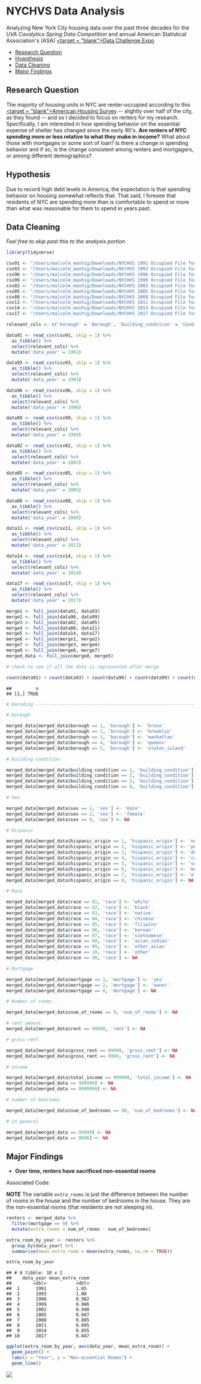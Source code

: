 NYCHVS Data Analysis
================
Analyzing New York City housing data over the past three decades for the *UVA Cavalytics Spring Data Competition* and annual American Statistical Association's (ASA) <a href="https://www1.nyc.gov/site/hpd/about/nychvs-asa-data-challenge-expo.page?fbclid=IwAR0fN8TUt2UfJc3qzglI-MtMoG0WW_mky-b5Njv5yd2MdsO4Z4lp0WKiOxo#"><target = "blank">Data Challenge Expo</a>

-   [Research Question](#research-question)
-   [Hypothesis](#hypothesis)
-   [Data Cleaning](#data-cleaning)
-   [Major Findings](#major-findings)

Research Question
-----------------

The majority of housing units in NYC are renter-occupied according to this <a href="https://www.census.gov/programs-surveys/ahs/visualizations/metrobriefs-2013.html"><target = "blank">American Housing Survey</a> -- slightly over half of the city, as they found -- and so I decided to focus on renters for my research. Specifically, I am interested in how spending behavior on the essential expense of shelter has changed since the early 90's. **Are renters of NYC spending more or less relative to what they make in income?** What about those with mortgages or some sort of loan? Is there a change in spending behavior and if so, is the change consistent among renters and mortgagers, or among different demographics?

Hypothesis
----------

Due to record high debt levels in America, the expectation is that spending behavior on housing somewhat reflects that. That said, I foresee that residents of NYC are spending more than is comfortable to spend or more than what was reasonable for them to spend in years past.

Data Cleaning
-------------

*Feel free to skip past this to the analysis portion*

``` r
library(tidyverse)

csv91 <- "/Users/malcolm_mashig/Downloads/NYCHVS 1991 Occupied File for ASA Challenge_CSV.csv"
csv93 <- "/Users/malcolm_mashig/Downloads/NYCHVS 1993 Occupied File for ASA Challenge_CSV.csv"
csv96 <- "/Users/malcolm_mashig/Downloads/NYCHVS 1996 Occupied File for ASA Challenge_CSV.csv"
csv99 <- "/Users/malcolm_mashig/Downloads/NYCHVS 1999 Occupied File for ASA Challenge_CSV.csv"
csv02 <- "/Users/malcolm_mashig/Downloads/NYCHVS 2002 Occupied File for ASA Challenge_CSV.csv"
csv05 <- "/Users/malcolm_mashig/Downloads/NYCHVS 2005 Occupied File for ASA Challenge_CSV.csv"
csv08 <- "/Users/malcolm_mashig/Downloads/NYCHVS 2008 Occupied File for ASA Challenge_CSV.csv"
csv11 <- "/Users/malcolm_mashig/Downloads/NYCHVS 2011 Occupied File for ASA Challenge_CSV.csv"
csv14 <- "/Users/malcolm_mashig/Downloads/NYCHVS 2014 Occupied File for ASA Challenge_CSV.csv"
csv17 <- "/Users/malcolm_mashig/Downloads/NYCHVS 2017 Occupied File for ASA Challenge_CSV.csv"

relevant_cols <- c('borough' = 'Borough', 'building_condition' = 'Condition of building', 'age' = "Householder's Age Recode", 'sex' = "Householder's Sex", 'race' = "Householder's Race", 'hispanic_origin' = "Householder's Hispanic Origin", "move_in_year" = 'Year Householder Moved into Unit', 'mortgage' = "Mortgage Status", 'num_of_rooms' = "Number of rooms", 'num_of_bedrooms' = "Number of bedrooms", 'rent' = "Monthly contract rent", 'num_of_persons' = "Number of Persons Recode", 'gross_rent' = "Monthly Gross Rent", 'total_income' = "Total Household Income Recode") ## 15 total

data91 <- read_csv(csv91, skip = 1) %>% 
  as_tibble() %>% 
  select(relevant_cols) %>% 
  mutate('data_year' = 1991)

data93 <- read_csv(csv93, skip = 1) %>% 
  as_tibble() %>% 
  select(relevant_cols) %>% 
  mutate('data_year' = 1993)

data96 <- read_csv(csv96, skip = 1) %>% 
  as_tibble() %>% 
  select(relevant_cols) %>% 
  mutate('data_year' = 1996)

data99 <- read_csv(csv99, skip = 1) %>% 
  as_tibble() %>% 
  select(relevant_cols) %>% 
  mutate('data_year' = 1999)

data02 <- read_csv(csv02, skip = 1) %>% 
  as_tibble() %>% 
  select(relevant_cols) %>% 
  mutate('data_year' = 2002)

data05 <- read_csv(csv05, skip = 1) %>% 
  as_tibble() %>% 
  select(relevant_cols) %>% 
  mutate('data_year' = 2005)

data08 <- read_csv(csv08, skip = 1) %>% 
  as_tibble() %>% 
  select(relevant_cols) %>% 
  mutate('data_year' = 2008)

data11 <- read_csv(csv11, skip = 1) %>% 
  as_tibble() %>% 
  select(relevant_cols) %>% 
  mutate('data_year' = 2011)

data14 <- read_csv(csv14, skip = 1) %>% 
  as_tibble() %>% 
  select(relevant_cols) %>% 
  mutate('data_year' = 2014)

data17 <- read_csv(csv17, skip = 1) %>% 
  as_tibble() %>% 
  select(relevant_cols) %>% 
  mutate('data_year' = 2017)

merge1 <- full_join(data91, data93)
merge2 <- full_join(data96, data99)
merge3 <- full_join(data02, data05)
merge4 <- full_join(data08, data11)
merge5 <- full_join(data14, data17)
merge6 <- full_join(merge1, merge2)
merge7 <- full_join(merge3, merge4)
merge8 <- full_join(merge6, merge7)
merged_data <- full_join(merge8, merge5)

# check to see if all the data is represented after merge

count(data91) + count(data93) + count(data96) + count(data99) + count(data02) + count(data05) + count(data08) + count(data11) + count(data14) + count(data17) == count(merged_data)
```

    ##         n
    ## [1,] TRUE

``` r
# Decoding ----------------------------------------------------------------

# borough

merged_data[merged_data$borough == 1, 'borough'] <- 'bronx'
merged_data[merged_data$borough == 2, 'borough'] <- 'brooklyn'
merged_data[merged_data$borough == 3, 'borough'] <- 'manhattan'
merged_data[merged_data$borough == 4, 'borough'] <- 'queens'
merged_data[merged_data$borough == 5, 'borough'] <- 'staten_island'

# building condition

merged_data[merged_data$building_condition == 1, 'building_condition'] <- 'dilapidated'
merged_data[merged_data$building_condition == 2, 'building_condition'] <- 'sound'
merged_data[merged_data$building_condition == 3, 'building_condition'] <- 'detoriating'
merged_data[merged_data$building_condition == 8, 'building_condition'] <- NA

# Sex

merged_data[merged_data$sex == 1, 'sex'] <- 'male'
merged_data[merged_data$sex == 2, 'sex'] <- 'female'
merged_data[merged_data$sex == 8, 'sex'] <- NA

# Hispanic

merged_data[merged_data$hispanic_origin == 1, 'hispanic_origin'] <- 'non-hispanic'
merged_data[merged_data$hispanic_origin == 2, 'hispanic_origin'] <- 'puerto_rican'
merged_data[merged_data$hispanic_origin == 3, 'hispanic_origin'] <- 'dominican'
merged_data[merged_data$hispanic_origin == 4, 'hispanic_origin'] <- 'cuban'
merged_data[merged_data$hispanic_origin == 5, 'hispanic_origin'] <- 'so_ce_american'
merged_data[merged_data$hispanic_origin == 6, 'hispanic_origin'] <- 'mexican_am_chic'
merged_data[merged_data$hispanic_origin == 7, 'hispanic_origin'] <- 'other_span'
merged_data[merged_data$hispanic_origin == 8, 'hispanic_origin'] <- NA

# Race

merged_data[merged_data$race == 01, 'race'] <- 'white'
merged_data[merged_data$race == 02, 'race'] <- 'black'
merged_data[merged_data$race == 03, 'race'] <- 'native'
merged_data[merged_data$race == 04, 'race'] <- 'chinese'
merged_data[merged_data$race == 05, 'race'] <- 'filipino'
merged_data[merged_data$race == 06, 'race'] <- 'korean'
merged_data[merged_data$race == 07, 'race'] <- 'vietnamese'
merged_data[merged_data$race == 08, 'race'] <- 'asian_indian'
merged_data[merged_data$race == 09, 'race'] <- 'other_asian'
merged_data[merged_data$race == 10, 'race'] <- 'other'
merged_data[merged_data$race == 98, 'race'] <- NA

# Mortgage

merged_data[merged_data$mortgage == 1, 'mortgage'] <- 'yes'
merged_data[merged_data$mortgage == 2, 'mortgage'] <- 'owner'
merged_data[merged_data$mortgage == 8, 'mortgage'] <- NA

# Number of rooms

merged_data[merged_data$num_of_rooms == 9, 'num_of_rooms'] <- NA

# rent amount
merged_data[merged_data$rent == 99998, 'rent'] <- NA

# gross rent

merged_data[merged_data$gross_rent == 99998, 'gross_rent'] <- NA
merged_data[merged_data$gross_rent == 9999, 'gross_rent'] <- NA

# income

merged_data[merged_data$total_income == 999998, 'total_income'] <- NA
merged_data[merged_data == 999999] <- NA
merged_data[merged_data == 9999999] <- NA

# number of bedrooms

merged_data[merged_data$num_of_bedrooms == 98, 'num_of_bedrooms'] <- NA

# in general

merged_data[merged_data == 99999] <- NA
merged_data[merged_data == 9998] <- NA
```

Major Findings
--------------

-   **Over time, renters have sacrificed non-essential rooms**

Associated Code:

**NOTE** The variable `extra_rooms` is just the difference between the number of rooms in the house and the number of bedrooms in the house. They are the non-essential rooms (that residents are not sleeping in).

``` r
renters <- merged_data %>% 
  filter(mortgage == 9) %>% 
  mutate(extra_rooms = num_of_rooms - num_of_bedrooms)

extra_room_by_year <- renters %>% 
  group_by(data_year) %>% 
  summarise(mean_extra_room = mean(extra_rooms, na.rm = TRUE))

extra_room_by_year
```

    ## # A tibble: 10 x 2
    ##    data_year mean_extra_room
    ##        <dbl>           <dbl>
    ##  1      1991           1.05 
    ##  2      1993           1.00 
    ##  3      1996           0.982
    ##  4      1999           0.986
    ##  5      2002           0.940
    ##  6      2005           0.947
    ##  7      2008           0.885
    ##  8      2011           0.895
    ##  9      2014           0.855
    ## 10      2017           0.847

``` r
ggplot(extra_room_by_year, aes(data_year, mean_extra_room)) + 
  geom_point() + 
  labs(x = "Year", y = "Non-essential Rooms") +
  geom_line()
```

![](cav-comp-analysis_files/figure-markdown_github/unnamed-chunk-2-1.png)
